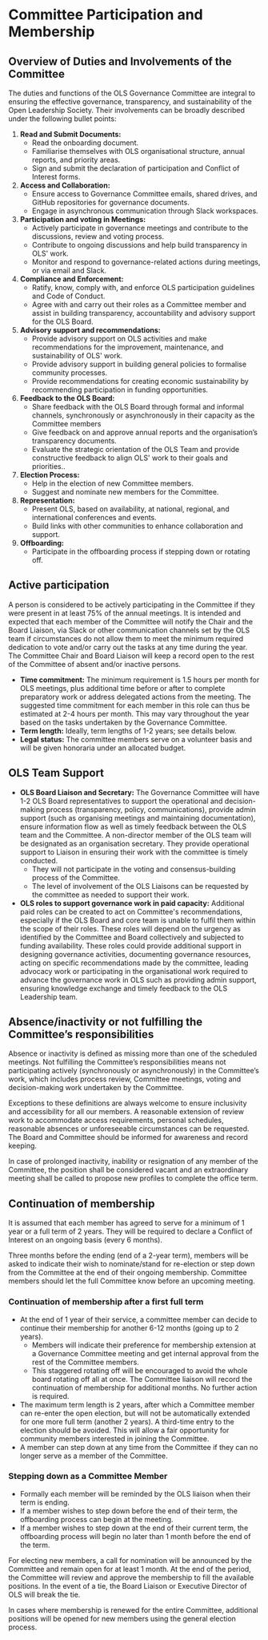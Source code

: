 # Committee Participation and Membership

## Overview of Duties and Involvements of the Committee

The duties and functions of the OLS Governance Committee are integral to ensuring the effective governance, transparency, and sustainability of the Open Leadership Society. Their involvements can be broadly described under the following bullet points:

1. **Read and Submit Documents:**
    * Read the onboarding document.
    * Familiarise themselves with OLS organisational structure, annual reports, and priority areas.
    * Sign and submit the declaration of participation and Conflict of Interest forms.
2. **Access and Collaboration:**
    * Ensure access to Governance Committee emails, shared drives, and GitHub repositories for governance documents.
    * Engage in asynchronous communication through Slack workspaces.
3. **Participation and voting in Meetings:**
    * Actively participate in governance meetings and contribute to the discussions, review and voting process.
    * Contribute to ongoing discussions and help build transparency in OLS' work.
    * Monitor and respond to governance-related actions during meetings, or via email and Slack.
4. **Compliance and Enforcement:**
    * Ratify, know, comply with, and enforce OLS participation guidelines and Code of Conduct.
    * Agree with and carry out their roles as a Committee member and assist in building transparency, accountability and advisory support for the OLS Board.
5. **Advisory support and recommendations:**
    * Provide advisory support on OLS activities and make recommendations for the improvement, maintenance, and sustainability of OLS' work.
    * Provide advisory support in building general policies to formalise community processes.
    * Provide recommendations for creating economic sustainability by recommending participation in funding opportunities.
6. **Feedback to the OLS Board:**
    * Share feedback with the OLS Board through formal and informal channels, synchronously or asynchronously in their capacity as the Committee members
    * Give feedback on and approve annual reports and the organisation’s transparency documents.
    * Evaluate the strategic orientation of the OLS Team and provide constructive feedback to align OLS' work to their goals and priorities..
7. **Election Process:**
    * Help in the election of new Committee members.
    * Suggest and nominate new members for the Committee.
8. **Representation:**
    * Present OLS, based on availability, at national, regional, and international conferences and events.
    * Build links with other communities to enhance collaboration and support.
9. **Offboarding:**
    * Participate in the offboarding process if stepping down or rotating off.

## Active participation

A person is considered to be actively participating in the Committee  if they were present in at least 75% of the annual meetings. It is intended and expected that each member of the Committee will notify the Chair and the Board Liaison, via Slack or other communication channels set by the OLS team if circumstances do not allow them to meet the minimum required dedication to vote and/or carry out the tasks at any time during the year. The Committee Chair and Board Liaison will keep a record open to the rest of the Committee of absent and/or inactive persons.

* **Time commitment:** The minimum requirement is 1.5 hours per month for OLS meetings, plus additional time before or after to complete preparatory work or address delegated actions from the meeting. The suggested time commitment for each member in this role can thus be estimated at 2-4 hours per month. This may vary throughout the year based on the tasks undertaken by the Governance Committee.
* **Term length:** Ideally, term lengths of 1-2 years; see details below.
* **Legal status:** The committee members serve on a volunteer basis and will be given honoraria under an allocated budget.

## OLS Team Support

* **OLS Board Liaison and Secretary:** The Governance Committee will have 1-2 OLS Board representatives to support the operational and decision-making process (transparency, policy, communications), provide admin support (such as organising meetings and maintaining documentation), ensure information flow as well as timely feedback between the OLS team and the Committee. A non-director member of the OLS team will be designated as an organisation secretary. They provide operational support to Liaison in ensuring their work with the committee is timely conducted.
    * They will not participate in the voting and consensus-building process of the Committee.
    * The level of involvement of the OLS Liaisons can be requested by the committee as needed to support their work. 
* **OLS roles to support governance work in paid capacity:** Additional paid roles can be created to act on Committee's recommendations,  especially if the OLS Board and core team is unable to fulfil them within the scope of their roles. These roles will depend on the urgency as identified by the Committee and Board collectively and subjected to funding availability. These roles could provide additional support in designing governance activities, documenting governance resources, acting on specific recommendations made by the committee, leading advocacy work or participating in the organisational work required to advance the governance work in OLS such as providing admin support, ensuring knowledge exchange and timely feedback to the OLS Leadership team.

## Absence/inactivity or not fulfilling the Committee’s responsibilities

Absence or inactivity is defined as missing more than one of the scheduled meetings. Not fulfilling the Committee’s responsibilities means not participating actively (synchronously or asynchronously) in the Committee’s work, which includes process review, Committee meetings, voting and decision-making work undertaken by the Committee. 

Exceptions to these definitions are always welcome to ensure inclusivity and accessibility for all our members.
A reasonable extension of review work to accommodate access requirements, personal schedules, reasonable absences or unforeseeable circumstances can be requested. The Board and Committee should be informed for awareness and record keeping. 

In case of prolonged inactivity, inability or resignation of any member of the Committee, the position shall be considered vacant and an extraordinary meeting shall be called to propose new profiles to complete the office term.

## Continuation of membership

It is assumed that each member has agreed to serve for a minimum of 1 year or a full term of 2 years.
They will be required to declare a Conflict of Interest on an ongoing basis (every 6 months).

Three months before the ending (end of a 2-year term), members will be asked to indicate their wish to nominate/stand for re-election or step down from the Committee at the end of their ongoing membership. Committee members should let the full Committee know before an upcoming meeting.

### Continuation of membership after a first full term

* At the end of 1 year of their service, a committee member can decide to continue their membership for another 6-12 months (going up to 2 years).
   * Members will indicate their preference for membership extension at a Governance Committee meeting and get internal approval from the rest of the Committee members.
   * This staggered rotating off will be encouraged to avoid the whole board rotating off all at once. The Committee liaison will record the continuation of membership for additional months. No further action is required. 
* The maximum term length is 2 years, after which a Committee member can re-enter the open election, but will not be automatically extended for one more full term (another 2 years). A third-time entry to the election should be avoided. This will allow a fair opportunity for community members interested in joining the Committee.
* A member can step down at any time from the Committee if they can no longer serve as a member of the Committee.

### Stepping down as a Committee Member

* Formally each member will be reminded by the OLS liaison when their term is ending. 
* If a member wishes to step down before the end of their term, the offboarding process can begin at the meeting.
* If a member wishes to step down at the end of their current term, the offboarding process will begin no later than 1 month before the end of the term. 

For electing new members, a call for nomination will be announced by the Committee and remain open for at least 1 month. At the end of the period, the Committee will review and approve the membership to fill the available positions. In the event of a tie, the Board Liaison or Executive Director of OLS will break the tie. 

In cases where membership is renewed for the entire Committee, additional positions will be opened for new members using the general election process. 
